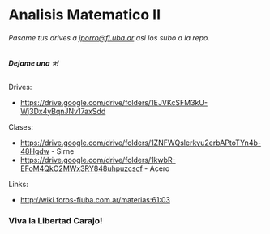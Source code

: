 # Analisis Matematico II
###### Pasame tus drives a jporro@fi.uba.ar asi los subo a la repo.
##### Dejame una ⭐!

Drives:
* https://drive.google.com/drive/folders/1EJVKcSFM3kU-Wj3Dx4yBqnJNv17axSdd

Clases:
* https://drive.google.com/drive/folders/1ZNFWQslerkyu2erbAPtoTYn4b-48Hgdw - Sirne
* https://drive.google.com/drive/folders/1kwbR-EFoM4QkO2MWx3RY848uhpuzcscf - Acero

Links:
* http://wiki.foros-fiuba.com.ar/materias:61:03

### Viva la Libertad Carajo! 
